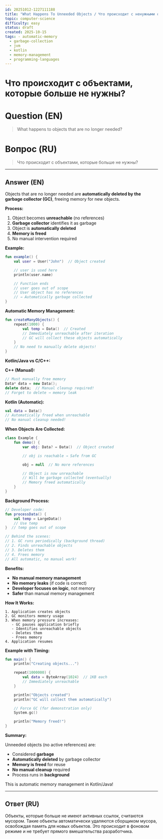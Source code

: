 ```yaml
---
id: 20251012-1227111188
title: "What Happens To Unneeded Objects / Что происходит с ненужными объектами"
topic: computer-science
difficulty: easy
status: draft
created: 2025-10-15
tags: - automatic-memory
  - garbage-collection
  - jvm
  - kotlin
  - memory-management
  - programming-languages
---
```

# Что происходит с объектами, которые больше не нужны?

# Question (EN)
> What happens to objects that are no longer needed?

# Вопрос (RU)
> Что происходит с объектами, которые больше не нужны?

---

## Answer (EN)

Objects that are no longer needed are **automatically deleted by the garbage collector (GC)**, freeing memory for new objects.

**Process:**

1. Object becomes **unreachable** (no references)
2. **Garbage collector** identifies it as garbage
3. Object is **automatically deleted**
4. **Memory is freed**
5. No manual intervention required

**Example:**

```kotlin
fun example() {
    val user = User("John")  // Object created

    // user is used here
    println(user.name)

    // Function ends
    // user goes out of scope
    // User object has no references
    // → Automatically garbage collected
}
```

**Automatic Memory Management:**

```kotlin
fun createManyObjects() {
    repeat(1000) {
        val temp = Data()  // Created
        // Immediately unreachable after iteration
        // GC will collect these objects automatically
    }
    // No need to manually delete objects!
}
```

**Kotlin/Java vs C/C++:**

**C++ (Manual):**
```cpp
// Must manually free memory
Data* data = new Data();
delete data;  // Manual cleanup required!
// Forget to delete → memory leak
```

**Kotlin (Automatic):**
```kotlin
val data = Data()
// Automatically freed when unreachable
// No manual cleanup needed!
```

**When Objects Are Collected:**

```kotlin
class Example {
    fun demo() {
        var obj: Data? = Data()  // Object created

        // obj is reachable → Safe from GC

        obj = null  // No more references

        // Object is now unreachable
        // Will be garbage collected (eventually)
        // Memory freed automatically
    }
}
```

**Background Process:**

```kotlin
// Developer code:
fun processData() {
    val temp = LargeData()
    // Use temp
}  // temp goes out of scope

// Behind the scenes:
// 1. GC runs periodically (background thread)
// 2. Finds unreachable objects
// 3. Deletes them
// 4. Frees memory
// All automatic, no manual work!
```

**Benefits:**

- **No manual memory management**
- **No memory leaks** (if code is correct)
- **Developer focuses on logic**, not memory
- **Safer** than manual memory management

**How It Works:**

```
1. Application creates objects
2. GC monitors memory usage
3. When memory pressure increases:
   - GC pauses application briefly
   - Identifies unreachable objects
   - Deletes them
   - Frees memory
4. Application resumes
```

**Example with Timing:**

```kotlin
fun main() {
    println("Creating objects...")

    repeat(1000000) {
        val data = ByteArray(1024)  // 1KB each
        // Immediately unreachable
    }

    println("Objects created")
    println("GC will collect them automatically")

    // Force GC (for demonstration only)
    System.gc()

    println("Memory freed!")
}
```

**Summary:**

Unneeded objects (no active references) are:
- Considered **garbage**
- **Automatically deleted** by garbage collector
- **Memory is freed** for reuse
- **No manual cleanup** required
- Process runs in **background**

This is automatic memory management in Kotlin/Java!

---

## Ответ (RU)

Объекты, которые больше не имеют активных ссылок, считаются мусором. Такие объекты автоматически удаляются сборщиком мусора, освобождая память для новых объектов. Это происходит в фоновом режиме и не требует прямого вмешательства разработчика.

